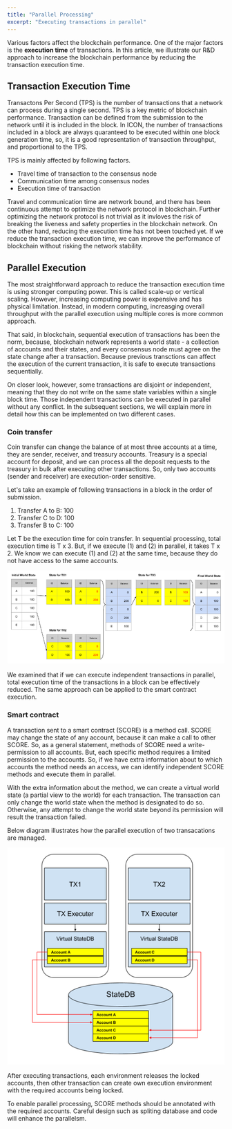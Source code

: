 ```yaml
---
title: "Parallel Processing"
excerpt: "Executing transactions in parallel"
---
```


Various factors affect the blockchain performance. One of the major factors is the **execution time** of transactions. In this article, we illustrate our R&D approach to increase the blockchain performance by reducing the transaction execution time. 

## Transaction Execution Time 
Transactons Per Second (TPS) is the number of transactions that a network can process during a single second. TPS is a key metric of blockchain performance. 
Transaction can be defined from the submission to the network until it is included in the block. In ICON, the number of transactions included in a block are always quaranteed to be executed within one block generation time, so, it is a good representation of transaction throughput, and proportional to the TPS.  

TPS is mainly affected by following factors.
* Travel time of transaction to the consensus node 
* Communication time among consensus nodes
* Execution time of transaction 

Travel and communication time are network bound, and there has been continuous attempt to optimize the network protocol in blockchain. Further optimizing the network protocol is not trivial as it invloves the risk of breaking the liveness and safety properties in the blockchain network. 
On the other hand, reducing the execution time has not been touched yet. If we reduce the transaction execution time, we can improve the performance of blockchain without risking the network stability.

## Parallel Execution

The most straightforward approach to reduce the transaction execution time is using stronger computing power. This is called scale-up or vertical scaling. However, increasing computing power is expensive and has physical limitation. Instead, in modern computing, increasging overall throughput with the parallel execution using multiple cores is more common approach. 

That said, in blockchain, sequential execution of transactions has been the norm, because, blockchain network represents a world state - a collection of accounts and their states, and every consensus node must agree on the state change after a transaction. Because previous transctions can affect the execution of the current transaction, it is safe to execute transactions sequentially.

On closer look, however, some transactions are disjoint or independent, meaning that they do not write on the same state variables within a single block time. Those independent transactions can be executed in parallel without any conflict. In the subsequent sections, we will explain more in detail how this can be implemented on two different cases.


### Coin transfer

Coin transfer can change the balance of at most three accounts at a time, they are sender, receiver, and treasury accounts.
Treasury is a special account for deposit, and we can process all the deposit requests to the treasury in bulk after executing other transactions. So, only two accounts (sender and receiver) are execution-order sensitive.

Let's take an example of following transactions in a block in the order of submission.

1) Transfer A to B: 100
2) Transfer C to D: 100
3) Transfer B to C: 100

Let T be the execution time for coin transfer. 
In sequential processing, total execution time is T x 3.
But, if we execute (1) and (2) in parallel, it takes T x 2. We know we can execute (1) and (2) at the same time, because they do not have access to the same accounts.  

![Parallel simple transfer](parallel-processing-1.png)

We examined that if we can execute independent transactions in parallel, total execution time of the transactions in a block can be effectively reduced.
The same approach can be applied to the smart contract execution.


### Smart contract

A transaction sent to a smart contract (SCORE) is a method call.
SCORE may change the state of any account, because it can make a call to other SCORE. So, as a general statement, methods of SCORE need a write-permission to all accounts.
But, each specific method requires a limited permission to the accounts. So, if we have extra information about to which accounts the method needs an access, we can identify independent SCORE methods and execute them in parallel.

With the extra information about the method, we can create a virtual world state (a partial view to the world) for each transaction.
The transaction can only change the world state when the method is designated to do so. Otherwise, any attempt to change the world state beyond its permission will result the transaction failed.

Below diagram illustrates how the parallel execution of two transacations are managed.

![Parallel execution environment](parallel-processing-2.png)

After executing transactions, each environment releases the locked accounts, then other transaction can create own execution environment with the required accounts being locked.

To enable parallel processing, SCORE methods should be annotated with the required accounts. Careful design such as spliting  database and code will enhance the parallelsm. 
